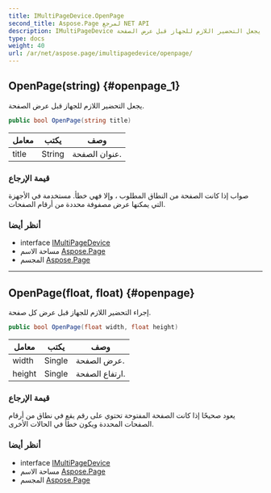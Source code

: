 ```yaml
---
title: IMultiPageDevice.OpenPage
second_title: Aspose.Page لمرجع NET API
description: IMultiPageDevice طريقة. يجعل التحضير اللازم للجهاز قبل عرض الصفحة.
type: docs
weight: 40
url: /ar/net/aspose.page/imultipagedevice/openpage/
---
```

## OpenPage(string) {#openpage_1}

يجعل التحضير اللازم للجهاز قبل عرض الصفحة.

```csharp
public bool OpenPage(string title)
```

| معامل | يكتب | وصف |
| --- | --- | --- |
| title | String | عنوان الصفحة. |

### قيمة الإرجاع

صواب إذا كانت الصفحة من النطاق المطلوب ، وإلا فهي خطأ. مستخدمة في الأجهزة التي يمكنها عرض مصفوفة محددة من أرقام الصفحات.

### أنظر أيضا

* interface [IMultiPageDevice](../)
* مساحة الاسم [Aspose.Page](../../imultipagedevice/)
* المجسم [Aspose.Page](../../../)

---

## OpenPage(float, float) {#openpage}

إجراء التحضير اللازم للجهاز قبل عرض كل صفحة.

```csharp
public bool OpenPage(float width, float height)
```

| معامل | يكتب | وصف |
| --- | --- | --- |
| width | Single | عرض الصفحة. |
| height | Single | ارتفاع الصفحة. |

### قيمة الإرجاع

يعود صحيحًا إذا كانت الصفحة المفتوحة تحتوي على رقم يقع في نطاق من أرقام الصفحات المحددة ويكون خطأ في الحالات الأخرى.

### أنظر أيضا

* interface [IMultiPageDevice](../)
* مساحة الاسم [Aspose.Page](../../imultipagedevice/)
* المجسم [Aspose.Page](../../../)


